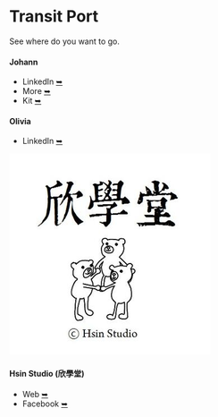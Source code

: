 # Transit Port
See where do you want to go.

#### Johann
  * LinkedIn [➥](https://www.linkedin.com/in/paint1024/)
  * More [➥](https://paint1024.github.io/)
  * Kit [➥](https://paint1024.github.io/kit)

#### Olivia
  * LinkedIn [➥](https://www.linkedin.com/in/dance0508/)

![Hsin Studio (欣學堂)](hsinstudio.jpg "Hsin Studio (欣學堂)")
#### Hsin Studio (欣學堂)
  * Web [➥](https://hsinstudio.carrd.co/)
  * Facebook [➥](https://www.facebook.com/HsinDance/)
